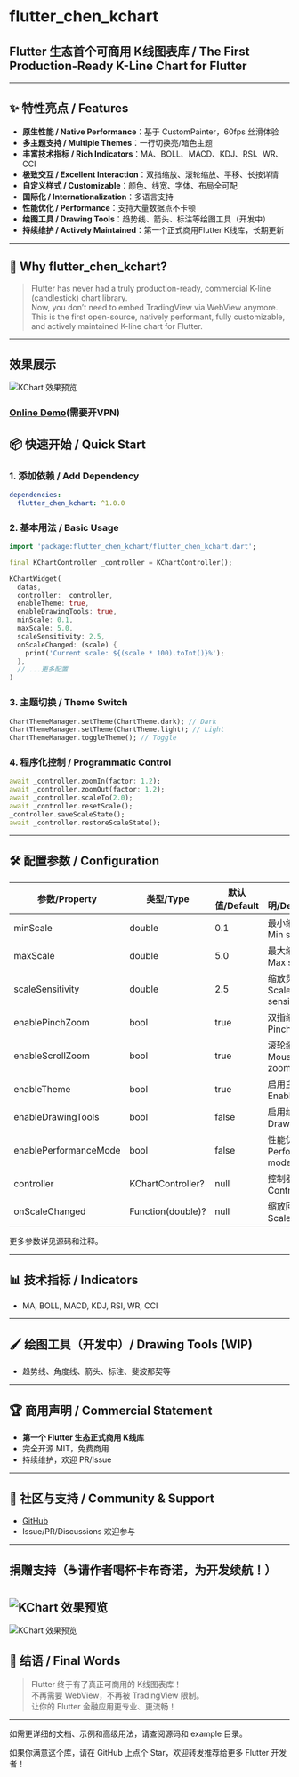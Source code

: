 # flutter_chen_kchart

## Flutter 生态首个可商用 K线图表库 / The First Production-Ready K-Line Chart for Flutter

---

## ✨ 特性亮点 / Features

- **原生性能 / Native Performance**：基于 CustomPainter，60fps 丝滑体验
- **多主题支持 / Multiple Themes**：一行切换亮/暗色主题
- **丰富技术指标 / Rich Indicators**：MA、BOLL、MACD、KDJ、RSI、WR、CCI
- **极致交互 / Excellent Interaction**：双指缩放、滚轮缩放、平移、长按详情
- **自定义样式 / Customizable**：颜色、线宽、字体、布局全可配
- **国际化 / Internationalization**：多语言支持
- **性能优化 / Performance**：支持大量数据点不卡顿
- **绘图工具 / Drawing Tools**：趋势线、箭头、标注等绘图工具（开发中）
- **持续维护 / Actively Maintained**：第一个正式商用Flutter K线库，长期更新

---

## 🚀 Why flutter_chen_kchart?

> Flutter has never had a truly production-ready, commercial K-line (candlestick) chart library.  
> Now, you don’t need to embed TradingView via WebView anymore.  
> This is the first open-source, natively performant, fully customizable, and actively maintained K-line chart for Flutter.

---

## 效果展示

![KChart 效果预览](https://er-dong-chen.github.io/images/demo/kchart.gif)

### [Online Demo](https://er-dong-chen.github.io/flutter_chen_kchart/)(需要开VPN)

## 📦 快速开始 / Quick Start

### 1. 添加依赖 / Add Dependency

```yaml
dependencies:
  flutter_chen_kchart: ^1.0.0
```

### 2. 基本用法 / Basic Usage

```dart
import 'package:flutter_chen_kchart/flutter_chen_kchart.dart';

final KChartController _controller = KChartController();

KChartWidget(
  datas,
  controller: _controller,
  enableTheme: true,
  enableDrawingTools: true,
  minScale: 0.1,
  maxScale: 5.0,
  scaleSensitivity: 2.5,
  onScaleChanged: (scale) {
    print('Current scale: ${(scale * 100).toInt()}%');
  },
  // ...更多配置
)
```

### 3. 主题切换 / Theme Switch

```dart
ChartThemeManager.setTheme(ChartTheme.dark); // Dark
ChartThemeManager.setTheme(ChartTheme.light); // Light
ChartThemeManager.toggleTheme(); // Toggle
```

### 4. 程序化控制 / Programmatic Control

```dart
await _controller.zoomIn(factor: 1.2);
await _controller.zoomOut(factor: 1.2);
await _controller.scaleTo(2.0);
await _controller.resetScale();
_controller.saveScaleState();
await _controller.restoreScaleState();
```

---

## 🛠️ 配置参数 / Configuration

| 参数/Property         | 类型/Type   | 默认值/Default | 说明/Description                |
|----------------------|-------------|----------------|---------------------------------|
| minScale             | double      | 0.1            | 最小缩放比例 / Min scale        |
| maxScale             | double      | 5.0            | 最大缩放比例 / Max scale        |
| scaleSensitivity     | double      | 2.5            | 缩放灵敏度 / Scale sensitivity  |
| enablePinchZoom      | bool        | true           | 双指缩放 / Pinch zoom           |
| enableScrollZoom     | bool        | true           | 滚轮缩放 / Mouse wheel zoom     |
| enableTheme          | bool        | true           | 启用主题系统 / Enable theme     |
| enableDrawingTools   | bool        | false          | 启用绘图工具 / Drawing tools    |
| enablePerformanceMode| bool        | false          | 性能优化 / Performance mode     |
| controller           | KChartController? | null      | 控制器 / Controller            |
| onScaleChanged       | Function(double)? | null      | 缩放回调 / Scale callback       |

更多参数详见源码和注释。

---

## 📊 技术指标 / Indicators

- MA, BOLL, MACD, KDJ, RSI, WR, CCI

---

## 🖌️ 绘图工具（开发中）/ Drawing Tools (WIP)

- 趋势线、角度线、箭头、标注、斐波那契等

---

## 🏆 商用声明 / Commercial Statement

- **第一个 Flutter 生态正式商用 K线库**
- 完全开源 MIT，免费商用
- 持续维护，欢迎 PR/Issue

---

## 🤝 社区与支持 / Community & Support

- [GitHub](https://github.com/Er-Dong-Chen/flutter_chen_kchart)
- Issue/PR/Discussions 欢迎参与

---

## 捐赠支持（☕️请作者喝杯卡布奇诺，为开发续航！）

## ![KChart 效果预览](https://er-dong-chen.github.io/images/wechat.png)
![KChart 效果预览](https://er-dong-chen.github.io/images/alipay.png)

## 📢 结语 / Final Words

> Flutter 终于有了真正可商用的 K线图表库！  
> 不再需要 WebView，不再被 TradingView 限制。  
> 让你的 Flutter 金融应用更专业、更流畅！

---

如需更详细的文档、示例和高级用法，请查阅源码和 example 目录。

如果你满意这个库，请在 GitHub 上点个 Star，欢迎转发推荐给更多 Flutter 开发者！
